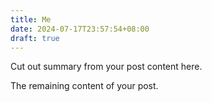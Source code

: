 ```yaml
---
title: Me
date: 2024-07-17T23:57:54+08:00
draft: true
---
```


Cut out summary from your post content here.

<!--more-->

The remaining content of your post.
